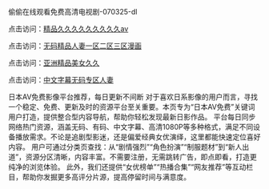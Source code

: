偷偷在线观看免费高清电视剧-070325-dl

点击访问：<a href="https://vassv.pages.dev/">精品久久久久久久久久久aⅴ</a>

点击访问：<a href="https://gsd-agv.pages.dev/">无码精品人妻一区二区三区漫画</a>

点击访问：<a href="https://gda-c7m.pages.dev/">亚洲精品美女久久</a>

点击访问：<a href="https://tfda.pages.dev/">中文字幕无码专区人妻</a>

日本AV免费影像平台推荐，每日更新不间断 对于喜欢日系影像的用户而言，寻找一个稳定、免费、更新及时的资源平台至关重要。本页专为“日本AV免费”关键词用户打造，提供整合型内容导航，帮助你轻松发现最新日影作品。 平台每日同步网络热门资源，涵盖无码、有码、中文字幕、高清1080P等多种格式，满足不同设备播放需求。不论是追剧型影迷，还是偏爱经典女优演绎，这里都能快速定位喜好内容。 用户可通过分类页查找：从“剧情强烈”“角色扮演”“制服题材”到“新人出道”，资源分区清晰，内容丰富。不需要注册，无需跳转广告，即点即看，打造更纯净的浏览体验。 此外，我们还提供“女优榜单”“热播合集”“网友推荐”等互动栏目，帮助你发掘更多高评分片源，提高停留时间与满意度。

<span style="display:none;">[Canonical link](https://github.com/th07072025/th09 
）</span>
